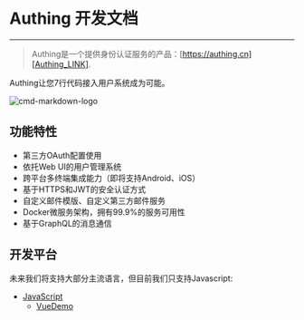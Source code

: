 # Authing 开发文档

----------

> Authing是一个提供身份认证服务的产品：[https://authing.cn][Authing_LINK].

Authing让您7行代码接入用户系统成为可能。

![cmd-markdown-logo](http://p57u1eyo1.bkt.clouddn.com/vue-demo.png)

## 功能特性

 - 第三方OAuth配置使用
 - 依托Web UI的用户管理系统
 - 跨平台多终端集成能力（即将支持Android、iOS）
 - 基于HTTPS和JWT的安全认证方式
 - 自定义邮件模版、自定义第三方邮件服务
 - Docker微服务架构，拥有99.9%的服务可用性
 - 基于GraphQL的消息通信

## 开发平台

未来我们将支持大部分主流语言，但目前我们只支持Javascript:

 - [JavaScript][JavaScript_LINK]
   - [VueDemo](http://sample.authing.cn)

  [JavaScript_LINK]: https://docs.authing.cn/#/quick_start/javascript
  [PHP_LINK]: /quick_start/php
  [Java_LINK]: /quick_start/java
  [Python_LINK]: /quick_start/python
  [Authing_LINK]: https://authing.cn
